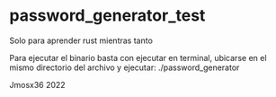 # password_generator_test
Solo para aprender rust mientras tanto

Para ejecutar el binario basta con ejecutar en terminal, ubicarse en el mismo directorio del archivo y ejecutar:
./password_generator

Jmosx36
2022

